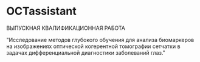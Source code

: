 # OCTassistant

ВЫПУСКНАЯ КВАЛИФИКАЦИОННАЯ РАБОТА 

"Исследование методов глубокого обучения для анализа биомаркеров на изображениях оптической когерентной томографии сетчатки в задачах дифференциальной диагностики заболеваний глаз."
